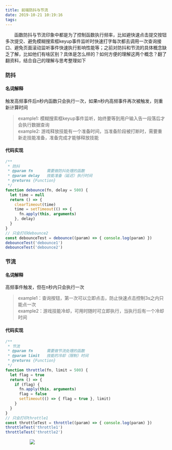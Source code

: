 ```yaml
---
title: 前端防抖与节流
date: 2019-10-21 10:19:16
tags:
---
```


&emsp;&emsp;函数防抖与节流印象中都是为了控制函数执行频率，比如避快速点击提交按钮多次提交、避免模糊搜索框keyup事件监听时快速打字每次都去调用一次查询接口、避免页面滚动监听事件快速执行影响性能等；之前对防抖和节流的具体概念缺乏了解，比如他们有啥区别？具体是怎么样的？如何方便的理解这两个概念？翻了翻资料，结合自己的理解与思考整理如下

### 防抖

#### 名词解释
触发高频事件后n秒内函数只会执行一次，如果n秒内高频事件再次被触发，则重新计算时间
> example1: 模糊搜索框keyup事件监听，始终要等到用户输入告一段落后才会执行数据查询  
> example2: 游戏释放技能有一个准备时间，当准备阶段被打断时，需要重新走技能准备，准备完成才能够释放技能

#### 代码实现
```javascript
/**
 * 防抖
 * @param fn      需要做防抖处理的函数
 * @param delay   技能准备（延迟）执行时间
 * @returns {Function}
 */
function debounce(fn, delay = 500) {
  let time = null
  return () => {
    clearTimeout(time)
    time = setTimeout(() => {
      fn.apply(this, arguments)
    }, delay)
  }
}
// 只会打印debounce2
const debounceTest = debounce((param) => { console.log(param) })
debounceTest('debounce1')
debounceTest('debounce2')
```

### 节流
#### 名词解释
高频事件触发，但在n秒内只会执行一次
> example1：查询按钮，第一次可以立即点击，防止快速点击控制3s之内只能点一次  
> example2：游戏技能冷却，可用时随时可立即执行，当执行后有一个冷却时间

#### 代码实现
```javascript
/**
 * 节流
 * @param fn      需要做节流处理的函数
 * @param limit   技能的冷却（限制）时间
 * @returns {Function}
 */
function throttle(fn, limit = 500) {
  let flag = true
  return () => {
    if (flag) {
      fn.apply(this, arguments)
      flag = false
      setTimeout(() => { flag = true }, limit)
    }
  }
}
// 只会打印throttle1
const throttleTest = throttle((param) => { console.log(param) })
throttleTest('throttle1')
throttleTest('throttle2')
```

<div style="width:70%;margin:auto">
<img src='http://muchstudy.com/2020/04/04/%E8%81%8A%E8%81%8A%E4%B8%80%E7%BA%BF%E5%BC%80%E5%8F%91%E7%9A%84%E5%9F%BA%E6%9C%AC%E7%B4%A0%E5%85%BB/%E5%85%AC%E4%BC%97%E5%8F%B7%E4%BA%8C%E7%BB%B4%E7%A0%81.gif'>
</div>
